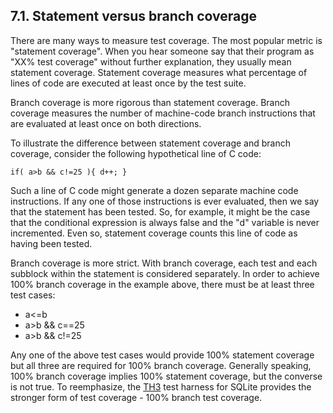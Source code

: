 ## 7\.1\. Statement versus branch coverage


There are many ways to measure test coverage. The most popular
metric is "statement coverage". When you hear someone say that their
program as "XX% test coverage" without further explanation, they usually
mean statement coverage. Statement coverage measures what percentage
of lines of code are executed at least once by the test suite.


Branch coverage is more rigorous than statement coverage. Branch
coverage measures the number of machine\-code branch instructions that
are evaluated at least once on both directions.


To illustrate the difference between statement coverage and
branch coverage, consider the following hypothetical
line of C code:



```
if( a>b && c!=25 ){ d++; }

```

Such a line of C code might generate a dozen separate machine code
instructions. If any one of those instructions is ever evaluated, then
we say that the statement has been tested. So, for example, it might
be the case that the conditional expression is
always false and the "d" variable is
never incremented. Even so, statement coverage counts this line of
code as having been tested.


Branch coverage is more strict. With branch coverage, each test and
each subblock within the statement is considered separately. In order
to achieve 100% branch coverage in the example above, there must be at
least three test cases:


* a\<\=b
* a\>b \&\& c\=\=25
* a\>b \&\& c!\=25


Any one of the above test cases would provide 100% statement coverage
but all three are required for 100% branch coverage. Generally speaking,
100% branch coverage implies 100% statement coverage, but the converse is
not true. To reemphasize, the
[TH3](th3.html) test harness for SQLite provides the stronger form of
test coverage \- 100% branch test coverage.



